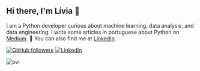 ## Hi there, I'm Lívia 👋

I am a Python developer curious about machine learning, data analysis, and data engineering. I write some articles in portuguese about Python on [Medium](https://medium.com/@alvzslivia). 🐍 You can also find me at [LinkedIn](https://www.linkedin.com/in/liviaalvess/).

[![GitHub followers](https://img.shields.io/github/followers/liviaalvzs?style=social)](https://github.com/liviaalvzs)
<a href="https://www.linkedin.com/in/liviaalvess/" target="_blank"><img src="https://img.shields.io/badge/LinkedIn-%230077B5.svg?&style=flat-square&logo=linkedin&logoColor=white" alt="LinkedIn"></a>

<img src="https://github-readme-stats.vercel.app/api/top-langs?username=liviaalvzs&show_icons=true&locale=en&layout=compact&theme=merko" alt="ovi" />
